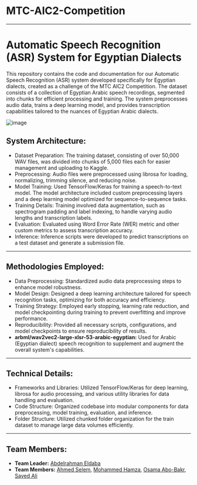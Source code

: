 # MTC-AIC2-Competition
---
# Automatic Speech Recognition (ASR) System for Egyptian Dialects

This repository contains the code and documentation for our Automatic Speech Recognition (ASR) system developed specifically for Egyptian dialects, created as a challenge of the MTC AIC2 Competition. The dataset consists of a collection of Egyptian Arabic speech recordings, segmented into chunks for efficient processing and training. The system preprocesses audio data, trains a deep learning model, and provides transcription capabilities tailored to the nuances of Egyptian Arabic dialects.

![image](https://miro.medium.com/v2/resize:fit:828/format:webp/1*KndD0pTUyTHI8p9-f_u_6g.jpeg)

## System Architecture:
- Dataset Preparation: The training dataset, consisting of over 50,000 WAV files, was divided into chunks of 5,000 files each for easier management and uploading to Kaggle.
- Preprocessing: Audio files were preprocessed using librosa for loading, normalizing, trimming silence, and reducing noise.
- Model Training: Used TensorFlow/Keras for training a speech-to-text model. The model architecture included custom preprocessing layers and a deep learning model optimized for sequence-to-sequence tasks.
- Training Details: Training involved data augmentation, such as spectrogram padding and label indexing, to handle varying audio lengths and transcription labels.
- Evaluation: Evaluated using Word Error Rate (WER) metric and other custom metrics to assess transcription accuracy.
- Inference: Inference scripts were developed to predict transcriptions on a test dataset and generate a submission file.

---

## Methodologies Employed:
- Data Preprocessing: Standardized audio data preprocessing steps to enhance model robustness.
- Model Design: Designed a deep learning architecture tailored for speech recognition tasks, optimizing for both accuracy and efficiency.
- Training Strategy: Employed early stopping, learning rate reduction, and model checkpointing during training to prevent overfitting and improve performance.
- Reproducibility: Provided all necessary scripts, configurations, and model checkpoints to ensure reproducibility of results.
- **arbml/wav2vec2-large-xlsr-53-arabic-egyptian:** Used for Arabic (Egyptian dialect) speech recognition  to supplement and augment the overall system's capabilities.
  
---

## Technical Details:
- Frameworks and Libraries: Utilized TensorFlow/Keras for deep learning, librosa for audio processing, and various utility libraries for data handling and evaluation.
- Code Structure: Organized codebase into modular components for data preprocessing, model training, evaluation, and inference.
- Folder Structure: Utilized chunked folder organization for the train dataset to manage large data volumes efficiently.

---

## Team Members:
- **Team Leader:** [Abdelrahman Eldaba](https://www.linkedin.com/in/abdelrahmaneldaba)
- **Team Members:** [Ahmed Selem](https://www.linkedin.com/in/ahmed-selim-230953221?utm_source=share&utm_campaign=share_via&utm_content=profile&utm_medium=android_app), [Mohammed Hamza](https://www.linkedin.com/in/mohammed-hamza-4184b2251?utm_source=share&utm_campaign=share_via&utm_content=profile&utm_medium=android_app), [Osama Abo-Bakr](https://www.linkedin.com/in/osama-abo-bakr-293614259/?lipi=urn%3Ali%3Apage%3Ad_flagship3_people_connections%3BFTWf1FHzSFe6LQtj0fPnpQ%3D%3D), [Sayed Ali](https://www.linkedin.com/in/sayed-ali-482668262/?lipi=urn%3Ali%3Apage%3Ad_flagship3_people_connections%3BFTWf1FHzSFe6LQtj0fPnpQ%3D%3D)

